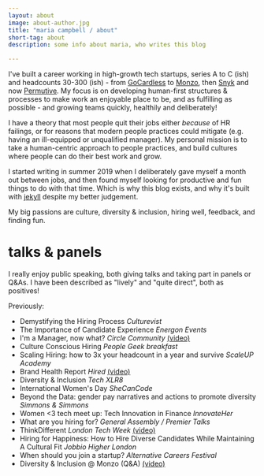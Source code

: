 ```yaml
---
layout: about
image: about-author.jpg
title: "maria campbell / about"
short-tag: about
description: some info about maria, who writes this blog

---
```


I've built a career working in high-growth tech startups, series A to C (ish) and headcounts 30-300 (ish) - from [GoCardless](https://www.codefirstgirls.org.uk/blog/the-long-awaited-hyc-gocardless-blogpost) to [Monzo](https://monzo.com/blog/2017/03/09/diversity-and-inclusion), then [Snyk](https://snyk.io/blog/my-first-week-at-snyk-was-at-our-all-hands-conference/) and now [Permutive](https://permutive.com/careers/). My focus is on developing human-first structures & processes to make work an enjoyable place to be, and as fulfilling as possible - and growing teams quickly, healthily and deliberately!

I have a theory that most people quit their jobs either _because_ of HR failings, or for reasons that modern people practices could mitigate (e.g. having an ill-equipped or unqualified manager). My personal mission is to take a human-centric approach to people practices, and build cultures where people can do their best work and grow.

I started writing in summer 2019 when I deliberately gave myself a month out between jobs, and then found myself looking for productive and fun things to do with that time. Which is why this blog exists, and why it's built with [jekyll](https://jekyllrb.com/) despite my better judgement.

My big passions are culture, diversity & inclusion, hiring well, feedback, and finding fun.

# talks & panels

I really enjoy public speaking, both giving talks and taking part in panels or Q&As. I have been described as "lively" and "quite direct", both as positives!

Previously:
* Demystifying the Hiring Process *Culturevist*
* The Importance of Candidate Experience *Energon Events*
* I'm a Manager, now what? *Circle Community* 
[(video)](https://www.circlecommunity.co/post/im-a-manager-now-what)
* Culture Conscious Hiring *People Geek breakfast*
* Scaling Hiring: how to 3x your headcount in a year and survive *ScaleUP Academy*
* Brand Health Report *Hired*
[(video)](https://www.youtube.com/watch?v=qJW9eS7NvHw)
* Diversity & Inclusion *Tech XLR8*
* International Women's Day *SheCanCode*
* Beyond the Data: gender pay narratives and actions to promote diversity *Simmons & Simmons*
* Women <3 tech meet up: Tech Innovation in Finance *InnovateHer*
* What are you hiring for? *General Assembly / Premier Talks*
* ThinkDifferent *London Tech Week*
[(video)](https://www.youtube.com/watch?v=LOzuD90aQJo)
* Hiring for Happiness: How to Hire Diverse Candidates While Maintaining A Cultural Fit *Jobbio Higher London*
* When should you join a startup? *Alternative Careers Festival*
* Diversity & Inclusion @ Monzo (Q&A) 
[(video)](https://www.periscope.tv/w/1kvJpndvegdKE)
